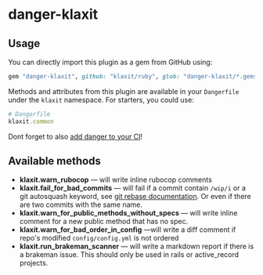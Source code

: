 # danger-klaxit

## Usage

You can directly import this plugin as a gem from GitHub using:

```ruby
gem "danger-klaxit", github: "klaxit/ruby", glob: "danger-klaxit/*.gemspec"
```

Methods and attributes from this plugin are available in your `Dangerfile`
under the `klaxit` namespace. For starters, you could use:

```ruby
# Dangerfile
klaxit.common
```

Dont forget to also [add danger to your CI][doc-danger-ci]!

## Available methods

- **klaxit.warn_rubocop** — will write inline rubocop comments
- **klaxit.fail_for_bad_commits** — will fail if a commit contain `/wip/i` or a
  git autosquash keyword, see [git rebase documentation][git-rebase]. Or even if
  there are two commits with the same name.
- **klaxit.warn_for_public_methods_without_specs** — will write inline comment
  for a new public method that has no spec.
- **klaxit.warn_for_bad_order_in_config** —will write a diff comment if repo's
  modified `config/config.yml` is not ordered
- **klaxit.run_brakeman_scanner** — will write a markdown report if there is a
  brakeman issue. This should only be used in rails or active_record projects.



[//]: #--------------------------------------------------- (external references)
[git-rebase]: https://git-scm.com/docs/git-rebase#Documentation/git-rebase.txt---autostash
[doc-danger-ci]: https://danger.systems/guides/getting_started.html#setting-up-danger-to-run-on-your-ci
